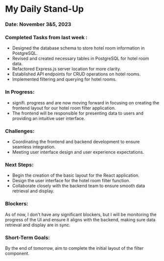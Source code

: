 # My Daily Stand-Up

### Date: November 3&5, 2023


### Completed Tasks from last week :

- Designed the database schema to store hotel room information in PostgreSQL.
- Revised and created necessary tables in PostgreSQL for hotel room data.
- Refactored Express.js server location for more clarity.
- Established API endpoints for CRUD operations on hotel rooms.
- Implemented filtering and querying for hotel rooms.


### In Progress:
- signifi. progress and are now moving forward in focusing on creating the frontend layout for our hotel room filter application. 
- The frontend will be responsible for presenting data to users and providing an intuitive user interface.

### Challenges:

- Coordinating the frontend and backend development to ensure seamless integration.
- Meeting user interface design and user experience expectations.


### Next Steps:
- Begin the creation of the basic layout for the React application.
- Design the user interface for the hotel room filter function.
- Collaborate closely with the backend team to ensure smooth data retrieval and display.


### Blockers:
As of now, I don't have any significant blockers, but I will be monitoring the progress of the UI and ensure it aligns with the backend, making sure data retrieval and display are in sync.

### Short-Term Goals:

By the end of tomorrow, aim to complete the initial layout of the filter component.
